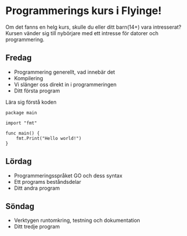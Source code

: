 # Programmerings kurs i Flyinge!

Om det fanns en helg kurs, skulle du eller ditt barn(14+) vara intresserat?
Kursen vänder sig till nybörjare med ett intresse för datorer och programmering.


## Fredag

+ Programmering generellt, vad innebär det
+ Kompilering
+ Vi slänger oss direkt in i programmeringen
+ Ditt första program

Lära sig förstå koden

	package main
	
	import "fmt"
	
    func main() {
	    fmt.Print("Hello world!")
    }


## Lördag

+ Programmeringsspråket GO och dess syntax
+ Ett programs beståndsdelar
+ Ditt andra program


## Söndag

+ Verktygen runtomkring, testning och dokumentation
+ Ditt tredje program

